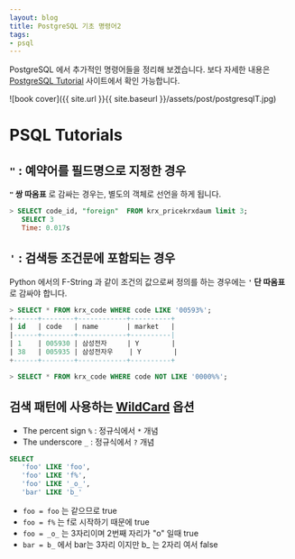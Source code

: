 ```yaml
---
layout: blog
title: PostgreSQL 기초 명령어2
tags:
- psql
---
```


PostgreSQL 에서 추가적인 명령어들을 정리해 보겠습니다. 보다 자세한 내용은 [PostgreSQL Tutorial](https://www.tutorialspoint.com/postgresql/index.html) 사이트에서 확인 가능합니다.

![book cover]({{ site.url }}{{ site.baseurl }}/assets/post/postgresqlT.jpg)

# PSQL Tutorials

## `"` : 예약어를 필드명으로 지정한 경우

**<span style="color:var(--strong);">`"` 쌍 따옴표</span>** 로 감싸는 경우는, 별도의 객체로 선언을 하게 됩니다.

```sql
> SELECT code_id, "foreign"  FROM krx_pricekrxdaum limit 3;
   SELECT 3
   Time: 0.017s
```

## `'` : 검색등 조건문에 포함되는 경우

Python 에서의 F-String 과 같이 조건의 값으로써 정의를 하는 경우에는 **<span style="color:var(--strong);">`'` 단 따옴표</span>** 로 감싸야 합니다.

```sql
> SELECT * FROM krx_code WHERE code LIKE '00593%';
+------+--------+------------+----------+
| id   | code   | name       | market   |
|------+--------+------------+----------|
| 1    | 005930 | 삼성전자     | Y        |
| 38   | 005935 | 삼성전자우    | Y        |
+------+--------+------------+----------+

> SELECT * FROM krx_code WHERE code NOT LIKE '0000%%';
```

## 검색 패턴에 사용하는 **<span style="color:var(--accent);">[WildCard](https://www.tutorialspoint.com/postgresql/postgresql_like_clause.htm)</span>** 옵션

- The percent sign `%` : 정규식에서 `*` 개념
- The underscore `_` : 정규식에서 `?` 개념

```sql
SELECT
   'foo' LIKE 'foo',
   'foo' LIKE 'f%',
   'foo' LIKE '_o_',
   'bar' LIKE 'b_'
```
- `foo = foo` 는 같으므로 true
- `foo = f%` 는 f로 시작하기 때문에 true
- `foo = _o_` 는 3자리이며 2번째 자리가 "o" 일때 true
- `bar = b_` 에서 bar는 3자리 이지만 b_ 는 2자리 여서 false